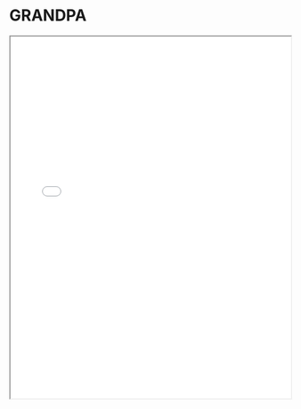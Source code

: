 # GRANDPA

<style>
.md-grid {
    max-width: inherit;
}
.md-sidebar--secondary {
    display: Full Paper;
}
.md-content {
    margin-right: 0em;
}
</style>
<iframe src="../../web/viewer.html?file=../pdf/grandpa.pdf" width="100%" height="650em"></iframe>
